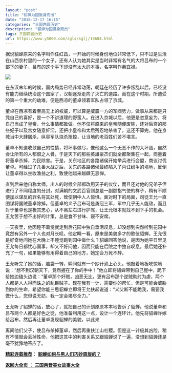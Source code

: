 ```yaml
---
layout: "post"
title: "貂蝉为国挺身而出"
date: "2018-12-17 16:15"
categories: "三国两晋历史"
description: "貂蝉为国挺身而出"
tags: 三国两晋历史
url: https://www.y5000.com/zgls/sglj/19684.html
---
```






据说貂蝉原来的名字叫作任红昌，一开始的时候身份地位非常低下，只不过是生活在山西农村里的一个女子，还有人认为她其实是当时非常有名气的大将吕布的一个部下的妻子，吕布的这个手下却没有太大的本事，名字叫作秦宜禄。

![](https://img.y5000.com/uploads/allimg/170425/6-1F4250950225V.jpg)

在东汉末年的时候，国内局势已经非常动荡，朝廷在经历了许多叛乱以后，已经没有能力继续统治这个国家了，汉朝逐渐走向了灭亡的道路。而在这个时期，所遭受的第一个重大的劫难，便是西凉的董卓领着军队占领了京城。

董卓在西凉有着至高无上的权威，可以算是威震一方的军阀势力，做事从来都是只凭自己的喜好，是一个不讲道理的野蛮人。在进入京城以后，他更是恣意妄为，将自己当成了皇帝，什么事情都敢做。他不仅将原来的皇帝随便废除，还对后宫的那些妃子以及宫女随意奸淫，还把小皇帝和太后残忍地杀害了。这还不算完，他在京城当中大肆屠杀，纵容军队烧杀抢掠，让当地的老百姓们苦不堪言。

董卓不知道收敛自己的性情，将坏事做尽，像他这么一个无恶不作的大坏蛋，自然会让所有的人都恨之人骨，于是天下的那些英雄豪杰们就全都聚集在一起，商量着将董卓杀掉，为民除害。于是，关东地区的各路诸侯开始举兵进行会盟，商议讨伐董卓。可经过了几番大战之后，关东的各路诸侯最终陷入了内讧纷争的境地，反倒让董卓得以坐收渔翁之利，致使他越来越肆无忌惮。

直到后来他自称太师，出人的时候全部都改用天子的仪仗，而且还对他的兄弟子侄进行了不同程度的分封，对满朝的文武百官则总是一副颐指气使的样子，稍有不顺便加以谋反的罪名将其处死，致使朝中人人惊惧。面对时下的局面，司徒王允一直图谋将国贼董卓除掉。但董卓的义子吕布可是勇冠三军，军中几乎无人能敌，而且对于董卓也是极其忠心，从不离左右进行护驾，让王允根本就找不到下手的机会。王允苦于想不出好的计策，总是食不甘味、寝不安席。

一天夜里，他因睡不着觉就走到后花园中独自垂泪叹息，却没想到突然听到花园中竟然有另外一个人也对月长叹。他定睛一看，原来是美貌多才的歌伎貂蝉。王允很是好奇地问她在大晚上不睡觉跑到园中做什么？貂蝉回答他说，是因为她平日里见王允每日都忧心国事，却又不好问他，因而只能在后院之中独自叹息。最后她还补充了一句，如果能够有用得着自己的地方，她定会万死不辞。

王允听完了她的话，脑袋一转，瞬间就有一个妙计涌上心头。他敲着地板吃惊地说：“想不到汉朝天下，竟然握在了你的手中！”他立即将貂蝉带到自己屋中，跪下给她边磕头边说：“董卓那个奸贼，凶恶无比，更有吕布那个逆贼助纣为虐，两个人都是人人得而诛之的乱臣贼子。现在我有一计，需要你的帮忙，但是可能会威胁到你的生命，希望你能三思貂蝉立即将王允扶起说道：“义父断不能跪我，需要我做什么，您但说无妨，我一定会竭尽全力。”

王允听了貂蝉的话，放心了，就把自己的计划原原本本地告诉了貂蝉。他说董卓和吕布两个人都是好色之徒，他准备利用这一点，设计一个连环计。他先将貂蝉许嫁给吕布，然后再让董卓发现貂蝉的美貌，以此来

离间他们父子，使吕布杀掉董卓，然后再重扶江山社稷。但是这一计极其凶险，稍有不慎就会丢掉性命，他把这其中的利害关系又跟貂蝉说了一遍，没想到貂蝉还是毫不犹豫地答应了。

[**精彩连载推荐**](https://www.y5000.com/zgls/sglj/19686.html)：
**[貂蝉如何与男人们巧妙周旋的？](https://www.y5000.com/zgls/sglj/19686.html)**

[**返回大全页** ： **三国两晋美女故事大全**](https://www.y5000.com/zgls/sglj/19752.html)
